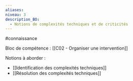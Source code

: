 ```yaml
---
aliases: 
niveau: 3
description_BO:
  - Notions de complexités techniques et de criticités
---
```

#connaissance

Bloc de compétence : [[C02 - Organiser une intervention]]

Notions à aborder : 
- [[Identification des complexités techniques]]
- [[Résolution des complexités techniques]]
